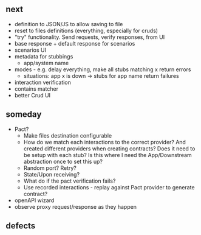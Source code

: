 ## next

- definition to JSON/JS to allow saving to file
- reset to files definitions (everything, especially for cruds)
- "try" functionality. Send requests, verify responses, from UI
- base response + default response for scenarios
- scenarios UI
- metadata for stubbings
  - app/system name
- modes - e.g. delay everything, make all stubs matching x return errors
  - situations: app x is down -> stubs for app name return failures
- interaction verification
- contains matcher
- better Crud UI

## someday

- Pact?
  - Make files destination configurable
  - How do we match each interactions to the correct provider? And created different providers when creating contracts? Does it need to be setup with each stub? Is this where I need the App/Downstream abstraction once to set this up?
  - Random port? Retry?
  - State/Upon receiving?
  - What do if the pact verification fails?
  - Use recorded interactions - replay against Pact provider to generate contract?
- openAPI wizard
- observe proxy request/response as they happen

## defects
